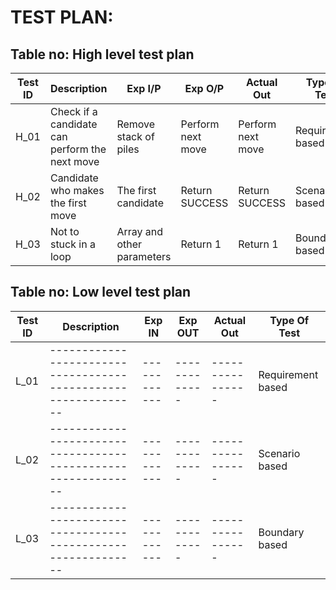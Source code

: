 # TEST PLAN:

## Table no: High level test plan

| **Test ID** | **Description**                                              | **Exp I/P** | **Exp O/P** | **Actual Out** |**Type Of Test**  |    
|-------------|--------------------------------------------------------------|------------|-------------|----------------|------------------|
|  H_01       |Check if a candidate can perform the next move                |Remove stack of piles|Perform next move|Perform next move|Requirement based |
|  H_02       |Candidate who makes the first move|The first candidate|Return SUCCESS|Return SUCCESS|Scenario based    |
|  H_03       |Not to stuck in a loop|Array and other parameters|Return 1|Return 1|Boundary based    |

## Table no: Low level test plan

| **Test ID** | **Description**                                              | **Exp IN** | **Exp OUT** | **Actual Out** |**Type Of Test**  |    
|-------------|--------------------------------------------------------------|------------|-------------|----------------|------------------|
|  L_01       |--------------------------------------------------------------|  ------------|-------------|----------------|Requirement based |
|  L_02       |--------------------------------------------------------------|  ------------|-------------|----------------|Scenario based    |
|  L_03       |--------------------------------------------------------------|  ------------|-------------|----------------|Boundary based    |
